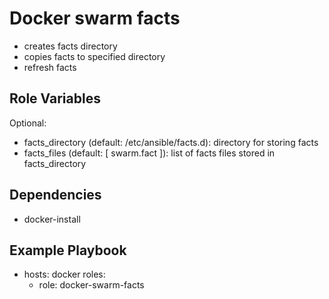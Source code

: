 Docker swarm facts
=========

* creates facts directory
* copies facts to specified directory
* refresh facts

Role Variables
--------------

Optional:
  * facts_directory (default: /etc/ansible/facts.d): directory for storing facts
  * facts_files (default: [ swarm.fact ]): list of facts files stored in facts_directory

Dependencies
----------------

* docker-install

Example Playbook
----------------

- hosts: docker
  roles:
    - role: docker-swarm-facts
